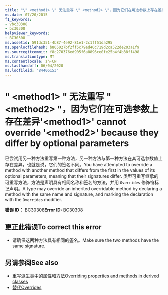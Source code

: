 ```yaml
---
title: "\" <method1> \" 无法重写 \" <method2> \"，因为它们在可选参数上存在差异"
ms.date: 07/20/2015
f1_keywords:
- vbc30308
- bc30308
helpviewer_keywords:
- BC30308
ms.assetid: 591dc351-4b87-4e92-81e1-2c1ff51da295
ms.openlocfilehash: b805027bf2ff5c79ed40c719d2ca522de203a1f9
ms.sourcegitcommit: f8c270376ed905f6a8896ce0fe25b4f4b38ff498
ms.translationtype: MT
ms.contentlocale: zh-CN
ms.lasthandoff: 06/04/2020
ms.locfileid: "84406153"
---
```

# <a name="method1-cannot-override-method2-because-they-differ-by-optional-parameters"></a><span data-ttu-id="4b22e-102">" \<method1> " 无法重写 " \<method2> "，因为它们在可选参数上存在差异</span><span class="sxs-lookup"><span data-stu-id="4b22e-102">'\<method1>' cannot override '\<method2>' because they differ by optional parameters</span></span>
<span data-ttu-id="4b22e-103">已尝试用另一种方法重写第一种方法，另一种方法与第一种方法在其可选参数值上存在差异，也就是说，它们的签名不同。</span><span class="sxs-lookup"><span data-stu-id="4b22e-103">You have attempted to override a method with another method that differs from the first in the values of its optional parameters, meaning that their signatures differ.</span></span> <span data-ttu-id="4b22e-104">类型可重写继承的可重写方法，方法是声明具有相同名称和签名的方法，并用 `Overrides` 修饰符标记声明。</span><span class="sxs-lookup"><span data-stu-id="4b22e-104">A type may override an inherited overridable method by declaring a method with the same name and signature, and marking the declaration with the `Overrides` modifier.</span></span>  
  
 <span data-ttu-id="4b22e-105">**错误 ID：** BC30308</span><span class="sxs-lookup"><span data-stu-id="4b22e-105">**Error ID:** BC30308</span></span>  
  
## <a name="to-correct-this-error"></a><span data-ttu-id="4b22e-106">更正此错误</span><span class="sxs-lookup"><span data-stu-id="4b22e-106">To correct this error</span></span>  
  
- <span data-ttu-id="4b22e-107">请确保这两种方法具有相同的签名。</span><span class="sxs-lookup"><span data-stu-id="4b22e-107">Make sure the two methods have the same signature.</span></span>  
  
## <a name="see-also"></a><span data-ttu-id="4b22e-108">另请参阅</span><span class="sxs-lookup"><span data-stu-id="4b22e-108">See also</span></span>

- [<span data-ttu-id="4b22e-109">重写派生类中的属性和方法</span><span class="sxs-lookup"><span data-stu-id="4b22e-109">Overriding properties and methods in derived classes</span></span>](../programming-guide/language-features/objects-and-classes/inheritance-basics.md#overriding-properties-and-methods-in-derived-classes)
- [<span data-ttu-id="4b22e-110">替代</span><span class="sxs-lookup"><span data-stu-id="4b22e-110">Overrides</span></span>](../language-reference/modifiers/overrides.md)
